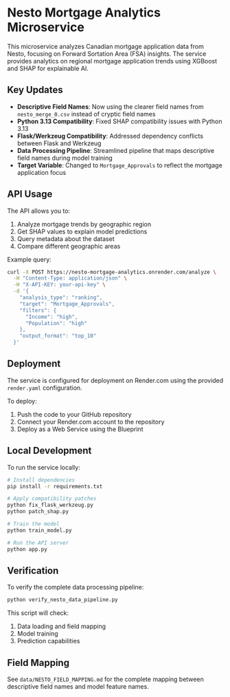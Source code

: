 # Nesto Mortgage Analytics Microservice

This microservice analyzes Canadian mortgage application data from Nesto, focusing on Forward Sortation Area (FSA) insights. The service provides analytics on regional mortgage application trends using XGBoost and SHAP for explainable AI.

## Key Updates

- **Descriptive Field Names**: Now using the clearer field names from `nesto_merge_0.csv` instead of cryptic field names
- **Python 3.13 Compatibility**: Fixed SHAP compatibility issues with Python 3.13
- **Flask/Werkzeug Compatibility**: Addressed dependency conflicts between Flask and Werkzeug
- **Data Processing Pipeline**: Streamlined pipeline that maps descriptive field names during model training
- **Target Variable**: Changed to `Mortgage_Approvals` to reflect the mortgage application focus

## API Usage

The API allows you to:
1. Analyze mortgage trends by geographic region
2. Get SHAP values to explain model predictions
3. Query metadata about the dataset
4. Compare different geographic areas

Example query:
```bash
curl -X POST https://nesto-mortgage-analytics.onrender.com/analyze \
  -H "Content-Type: application/json" \
  -H "X-API-KEY: your-api-key" \
  -d '{
    "analysis_type": "ranking",
    "target": "Mortgage_Approvals",
    "filters": {
      "Income": "high",
      "Population": "high"
    },
    "output_format": "top_10"
  }'
```

## Deployment

The service is configured for deployment on Render.com using the provided `render.yaml` configuration.

To deploy:
1. Push the code to your GitHub repository
2. Connect your Render.com account to the repository
3. Deploy as a Web Service using the Blueprint

## Local Development

To run the service locally:
```bash
# Install dependencies
pip install -r requirements.txt

# Apply compatibility patches
python fix_flask_werkzeug.py
python patch_shap.py

# Train the model
python train_model.py

# Run the API server
python app.py
```

## Verification

To verify the complete data processing pipeline:
```bash
python verify_nesto_data_pipeline.py
```

This script will check:
1. Data loading and field mapping
2. Model training
3. Prediction capabilities

## Field Mapping

See `data/NESTO_FIELD_MAPPING.md` for the complete mapping between descriptive field names and model feature names.
